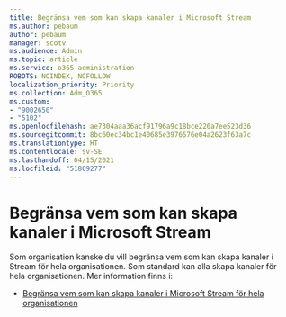 ```yaml
---
title: Begränsa vem som kan skapa kanaler i Microsoft Stream
ms.author: pebaum
author: pebaum
manager: scotv
ms.audience: Admin
ms.topic: article
ms.service: o365-administration
ROBOTS: NOINDEX, NOFOLLOW
localization_priority: Priority
ms.collection: Adm_O365
ms.custom:
- "9002650"
- "5102"
ms.openlocfilehash: ae7304aaa36acf91796a9c18bce220a7ee523d36
ms.sourcegitcommit: 8bc60ec34bc1e40685e3976576e04a2623f63a7c
ms.translationtype: HT
ms.contentlocale: sv-SE
ms.lasthandoff: 04/15/2021
ms.locfileid: "51809277"
---
```

# <a name="restrict-who-can-create-channels-in-microsoft-stream"></a>Begränsa vem som kan skapa kanaler i Microsoft Stream

Som organisation kanske du vill begränsa vem som kan skapa kanaler i Stream för hela organisationen. Som standard kan alla skapa kanaler för hela organisationen. Mer information finns i:

- [Begränsa vem som kan skapa kanaler i Microsoft Stream för hela organisationen](https://docs.microsoft.com/stream/restrict-companywide-channels)
